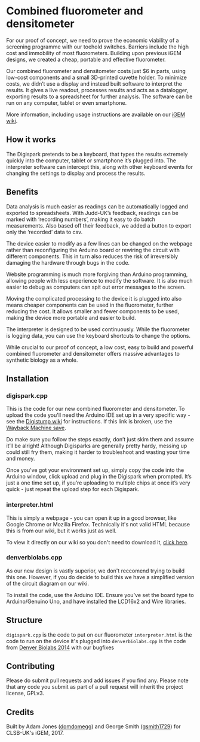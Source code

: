 # Combined fluorometer and densitometer
For our proof of concept, we need to prove the economic viability of a screening programme with our toehold switches. Barriers include the high cost and immobility of most fluorometers. Building upon previous iGEM designs, we created a cheap, portable and effective fluorometer.

Our combined fluorometer and densitometer costs just $6 in parts, using low-cost components and a small 3D-printed cuvette holder. To minimize costs, we didn’t use a display and instead built software to interpret the results. It gives a live readout, processes results and acts as a datalogger, exporting results to a spreadsheet for further analysis. The software can be run on any computer, tablet or even smartphone.

More information, including usage instructions are available on our [iGEM wiki](http://2017.igem.org/Team:CLSB-UK/Hardware).

## How it works

The Digispark pretends to be a keyboard, that types the results extremely quickly into the computer, tablet or smartphone it’s plugged into. The interpreter software can intercept this, along with other keyboard events for changing the settings to display and process the results.

## Benefits

Data analysis is much easier as readings can be automatically logged and exported to spreadsheets. With Judd-UK’s feedback, readings can be marked with ‘recording numbers’, making it easy to do batch measurements. Also based off their feedback, we added a button to export only the ‘recorded’ data to csv.

The device easier to modify as a few lines can be changed on the webpage rather than reconfiguring the Arduino board or rewiring the circuit with different components. This in turn also reduces the risk of irreversibly damaging the hardware through bugs in the code.

Website programming is much more forgiving than Arduino programming, allowing people with less experience to modify the software. It is also much easier to debug as computers can spit out error messages to the screen.

Moving the complicated processing to the device it is plugged into also means cheaper components can be used in the fluorometer, further reducing the cost. It allows smaller and fewer components to be used, making the device more portable and easier to build.

The interpreter is designed to be used continuously. While the fluorometer is logging data, you can use the keyboard shortcuts to change the options.

While crucial to our proof of concept, a low cost, easy to build and powerful combined fluorometer and densitometer offers massive advantages to synthetic biology as a whole.

## Installation

### digispark.cpp

This is the code for our new combined fluorometer and densitometer. To upload the code you'll need the Arduino IDE set up in a very specific way - see the [Digistump wiki](https://digistump.com/wiki/digispark/tutorials/connecting) for instructions. If this link is broken, use the [Wayback Machine save](https://web.archive.org/web/20171021122058/http://digistump.com/wiki/digispark/tutorials/connecting).

Do make sure you follow the steps exactly, don’t just skim them and assume it’ll be alright! Although Digisparks are generally pretty hardy, messing up could still fry them, making it harder to troubleshoot and wasting your time and money.

Once you’ve got your environment set up, simply copy the code into the Arduino window, click upload and plug in the Digispark when prompted. It’s just a one time set up, if you’re uploading to multiple chips at once it’s very quick - just repeat the upload step for each Digispark.

### interpreter.html

This is simply a webpage - you can open it up in a good browser, like Google Chrome or Mozilla Firefox. Technically it's not valid HTML because this is from our wiki, but it works just as well.

To view it directly on our wiki so you don't need to download it, [click here](http://2017.igem.org/Team:CLSB-UK/Hardware/Interpreter).

### denverbiolabs.cpp

As our new design is vastly superior, we don't reccomend trying to build this one. However, if you do decide to build this we have a simplified version of the circuit diagram on our wiki.

To install the code, use the Arduino IDE. Ensure you've set the board type to Arduino/Genuino Uno, and have installed the LCD16x2 and Wire libraries.

## Structure

`digispark.cpp` is the code to put on our fluorometer
`interpreter.html` is the code to run on the device it's plugged into
`denverbiolabs.cpp` is the code from [Denver Biolabs 2014](https://github.com/denverbiolabs/od-f) with our bugfixes

## Contributing

Please do submit pull requests and add issues if you find any. Please note that any code you submit as part of a pull request will inherit the project license, GPLv3.

## Credits

Built by Adam Jones ([domdomegg](https://github.com/domdomegg)) and George Smith ([gsmith1729](https://github.com/gsmith1729)) for CLSB-UK's iGEM, 2017.
